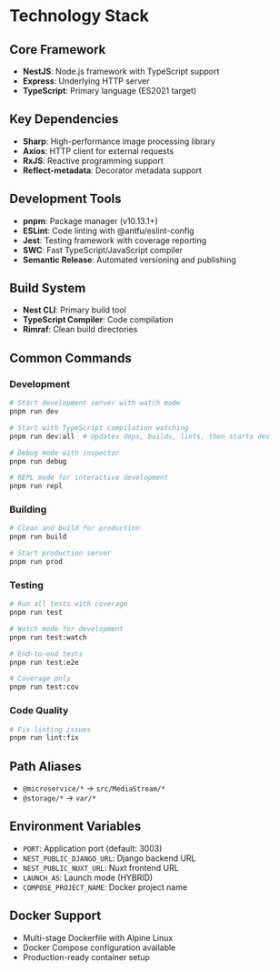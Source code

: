 # Technology Stack

## Core Framework
- **NestJS**: Node.js framework with TypeScript support
- **Express**: Underlying HTTP server
- **TypeScript**: Primary language (ES2021 target)

## Key Dependencies
- **Sharp**: High-performance image processing library
- **Axios**: HTTP client for external requests
- **RxJS**: Reactive programming support
- **Reflect-metadata**: Decorator metadata support

## Development Tools
- **pnpm**: Package manager (v10.13.1+)
- **ESLint**: Code linting with @antfu/eslint-config
- **Jest**: Testing framework with coverage reporting
- **SWC**: Fast TypeScript/JavaScript compiler
- **Semantic Release**: Automated versioning and publishing

## Build System
- **Nest CLI**: Primary build tool
- **TypeScript Compiler**: Code compilation
- **Rimraf**: Clean build directories

## Common Commands

### Development
```bash
# Start development server with watch mode
pnpm run dev

# Start with TypeScript compilation watching
pnpm run dev:all  # Updates deps, builds, lints, then starts dev

# Debug mode with inspector
pnpm run debug

# REPL mode for interactive development
pnpm run repl
```

### Building
```bash
# Clean and build for production
pnpm run build

# Start production server
pnpm run prod
```

### Testing
```bash
# Run all tests with coverage
pnpm run test

# Watch mode for development
pnpm run test:watch

# End-to-end tests
pnpm run test:e2e

# Coverage only
pnpm run test:cov
```

### Code Quality
```bash
# Fix linting issues
pnpm run lint:fix
```

## Path Aliases
- `@microservice/*` → `src/MediaStream/*`
- `@storage/*` → `var/*`

## Environment Variables
- `PORT`: Application port (default: 3003)
- `NEST_PUBLIC_DJANGO_URL`: Django backend URL
- `NEST_PUBLIC_NUXT_URL`: Nuxt frontend URL
- `LAUNCH_AS`: Launch mode (HYBRID)
- `COMPOSE_PROJECT_NAME`: Docker project name

## Docker Support
- Multi-stage Dockerfile with Alpine Linux
- Docker Compose configuration available
- Production-ready container setup
